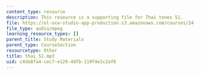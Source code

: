 ```yaml
---
content_type: resource
description: This resource is a supporting file for Thai tones 51.
file: https://ol-ocw-studio-app-production.s3.amazonaws.com/courses/24-901-language-and-its-structure-i-phonology-fall-2010/c4da8fa4cec7e1294dfb119f4e1c2af8_thai_51.mp3
file_type: audio/mpeg
learning_resource_types: []
parent_title: Study Materials
parent_type: CourseSection
resourcetype: Other
title: thai_51.mp3
uid: c4da8fa4-cec7-e129-4dfb-119f4e1c2af8
---
```

